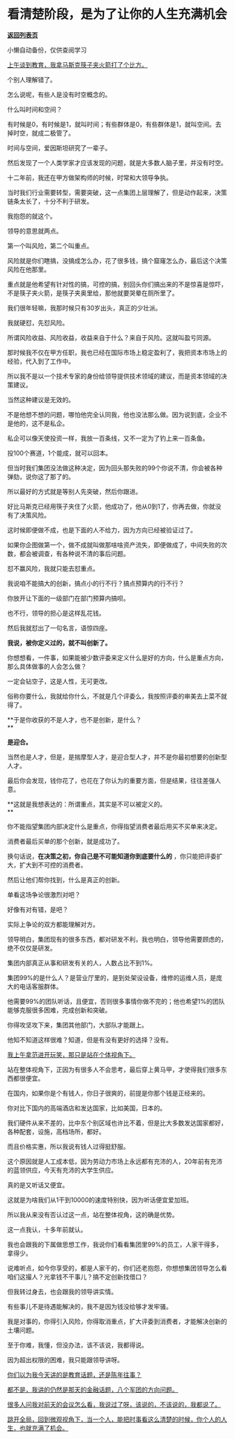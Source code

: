 # 看清楚阶段，是为了让你的人生充满机会

[**返回列表页**](/gzh/记忆承载3)

小懒自动备份，仅供查阅学习

[上午谈到教育，我拿马斯克筷子夹火箭打了个比方。](http://mp.weixin.qq.com/s?__biz=MzU0MjYwNDU2Mw==&mid=2247515970&idx=1&sn=f19a0991be023cfdb57e01865c278726&chksm=fb1ad33ecc6d5a28164f2c8f5aabe21c927df0ecd31317b0ff19d74a79529b020a2788e5949f&scene=21#wechat_redirect)

个别人理解错了。  

怎么说呢，有些人是没有时空概念的。  

什么叫时间和空间？  

有时候是0，有时候是1，就叫时间；有些群体是0，有些群体是1，就叫空间。去掉时空，就成二极管了。

时间与空间，爱因斯坦研究了一辈子。  

然后发现了一个人类学家才应该发现的问题，就是大多数人脑子里，并没有时空。  

十二年前，我还在甲方做架构师的时候，时常和大领导争执。  

当时我们行业需要转型，需要突破，这一点集团上层理解了，但是动作起来，决策链条太长了，十分不利于研发。

我抱怨的就这个。

领导的意思就两点。  

第一个叫风险，第二个叫重点。

风险就是你们瞎搞，没搞成怎么办，花了很多钱，搞个窟窿怎么办，最后这个决策风险在他那里。  

重点就是他希望有针对性的搞，可控的搞，别回头你们搞出来的不是惊喜是惊吓，不是筷子夹火箭，是筷子夹奥里给，那他就要哭晕在厕所里了。  

我们很年轻嘛，我那时候只有30岁出头，真正的少壮派。  

我就硬怼，先怼风险。

所谓风险收益、风险收益，收益来自于什么？来自于风险。这就叫盈亏同源。  

那时候我不仅在甲方任职，我也已经在国际市场上稳定盈利了，我把资本市场上的经验，代入到了工作中。  

所以我不是以一个技术专家的身份给领导提供技术领域的建议，而是资本领域的决策建议。  

当然这种建议是无效的。  

不是他想不想的问题，哪怕他完全认同我，他也没法那么做。因为说到底，企业不是他的，这不是私企。

私企可以像天使投资一样，我放一百条线，又不一定为了钓上来一百条鱼。  

投100个赛道，1个能成，就可以回本。  

但当时我们集团没法做这种决定，因为回头那失败的99个你说不清，你会被各种弹劾，说你这了那了的。  

所以最好的方式就是等别人先突破，然后你跟进。

好比马斯克已经用筷子夹住了火箭，他成功了，他从0到1了，你再去做，你就没有了决策风险。

这时候即便做不成，也是下面的人不给力，因为方向已经被验证过了。

如果你企图做第一个，做不成就叫做那啥啥资产流失，即便做成了，中间失败的次数，都会被调查，有各种说不清的事后问题。  

怼不赢风险，我就只能去怼重点。  

我说咱不能搞大的创新，搞点小的行不行？搞点预算内的行不行？  

你放开让下面的一级部门在部门预算内搞呗。  

也不行，领导的担心是这样乱花钱。  

然后我就怼出了一句名言，语惊四座。  

**我说，被你定义过的，就不叫创新了。**

你想想看，一件事，如果能被少数评委来定义什么是好的方向，什么是重点方向，那么具体做事的人会怎么做？  

一定会钻空子，这是人性，无可更改。

俗称你要什么，我就给你什么，不就是几个评委么，我按照评委的审美去上菜不就得了。  

**于是你收获的不是人才，也不是创新，是什么？  
**

**是迎合。**

当然也是人才，但是，是揣摩型人才，是迎合型人才，并不是你最初想要的创新型人才。  

最后你会发现，钱你花了，也花在了你认为的重要方面，但是结果，往往差强人意。  

**这就是我想表达的：所谓重点，其实是不可以被定义的。  
**

你不能指望集团内部决定什么是重点，你得指望消费者最后用买不买单来决定。  

消费者最后买单的那个创新，就是成功了。  

换句话说，**在决策之初，你自己是不可能知道你到底要什么的** ，你只能把评委扩大，扩大到不可控的消费者。  

然后让他们帮你找到，什么是真正的创新。

单看这场争论很激烈对吧？  

好像有对有错，是吧？

实际上争论的双方都能理解对方。  

领导明白，集团现有的很多东西，都对研发不利，我也明白，领导他需要顾虑的，绝不仅仅是研发。  

集团内部真正从事和研发有关的人，人数占比不到1%。

集团99%的是什么人？是营业厅里的，是到处架设设备，维修的运维人员，是庞大的电话客服群体。

他需要99%的团队听话，且便宜，否则很多事情你做不完的；他也希望1%的团队能够克服很多困难，完成创新和突破。

你得攻坚攻下来，集团其他部门，大部队才能跟上。

他知不知道这样很难？知道，但是有没有更好的选择？没有。  

[我上午拿范进开玩笑，那只是站在个体视角下。](http://mp.weixin.qq.com/s?__biz=MzU0MjYwNDU2Mw==&mid=2247515970&idx=1&sn=f19a0991be023cfdb57e01865c278726&chksm=fb1ad33ecc6d5a28164f2c8f5aabe21c927df0ecd31317b0ff19d74a79529b020a2788e5949f&scene=21#wechat_redirect)

站在整体视角下，正因为有很多人不会思考，最后穿上黄马甲，才使得我们很多东西都很便宜。  

在国内，如果你是个有钱人，你日子很爽的，前提是你那个钱是正经来的。  

你对比下国内的高端酒店和发达国家，比如美国，日本的。  

我们硬件从来不差的，比中东个别区域也许比不着，但是比大多数发达国家都好，各种配套，设施，高档场所，都好。  

而且价格实惠，所以我说有钱人过得挺舒服。  

这个原因就是人工成本低，因为劳动力市场上永远都有充沛的人，20年前有充沛的蓝领供应，今天有充沛的大学生供应。  

真的是又听话又便宜。  

这就是为啥我们从1干到10000的速度特别快，因为听话便宜爱加班。  

所以我从来没有否认过这一点，站在整体视角，这的确是优势。  

这一点我认，十多年前就认。  

我也会跟我的下属做思想工作，我说你们看看集团里99%的员工，人家干得多，拿得少。

说难听点，如今你享受的，都是人家干的，你们还老抱怨，你想想集团领导怎么看咱们这撮人？光拿钱不干事儿？搞不定创新找借口？

但我转过身去，也会跟我的领导讲实情。

有些事儿不是待遇能解决的，我不是因为钱没给够才发牢骚。

我是对事的，你得引入风险，你得取消重点，扩大评委到消费者，才能解决创新的土壤问题。

至于你难，我懂，但没办法，该不该说，我都得说。

因为超出权限的困难，我只能跟领导讲呀。  

[你们以为我今天讲的是教育话题，还是陈年往事？  
](http://mp.weixin.qq.com/s?__biz=MzkwMzQ1MzczOQ==&mid=2247484200&idx=1&sn=540cecc2f4bb02dc3a0e201a8a40b236&chksm=c0974e6cf7e0c77a72fc1cf646e5a8bf6f279510e30738f27e07afe9a458b4add5f8b16502a8&scene=21#wechat_redirect)

[都不是，我讲的仍然是那天的金融话题，八个军团的方向问题。](http://mp.weixin.qq.com/s?__biz=MzkwMzQ1MzczOQ==&mid=2247484200&idx=1&sn=540cecc2f4bb02dc3a0e201a8a40b236&chksm=c0974e6cf7e0c77a72fc1cf646e5a8bf6f279510e30738f27e07afe9a458b4add5f8b16502a8&scene=21#wechat_redirect)

[很多人问我对前天的会议怎么看，我说过了呀，该说的，不该说的，我都说了。](http://mp.weixin.qq.com/s?__biz=MzkwMzQ1MzczOQ==&mid=2247484200&idx=1&sn=540cecc2f4bb02dc3a0e201a8a40b236&chksm=c0974e6cf7e0c77a72fc1cf646e5a8bf6f279510e30738f27e07afe9a458b4add5f8b16502a8&scene=21#wechat_redirect)

[跳开全局，回到微观视角下，当一个人，能把时事看这么清楚的时候，你个人的人生，也就充满了机会。](http://mp.weixin.qq.com/s?__biz=MzkwMzQ1MzczOQ==&mid=2247484200&idx=1&sn=540cecc2f4bb02dc3a0e201a8a40b236&chksm=c0974e6cf7e0c77a72fc1cf646e5a8bf6f279510e30738f27e07afe9a458b4add5f8b16502a8&scene=21#wechat_redirect)

